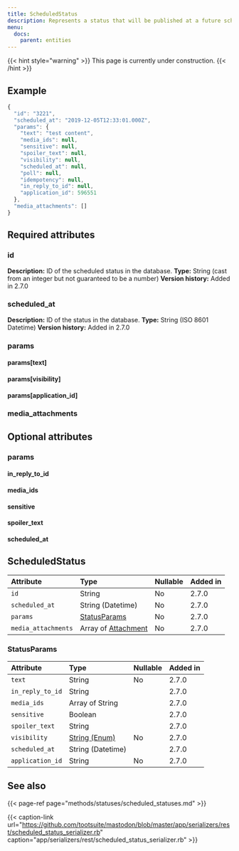 ```yaml
---
title: ScheduledStatus
description: Represents a status that will be published at a future scheduled date.
menu:
  docs:
    parent: entities
---
```


{{< hint style="warning" >}}
This page is currently under construction.
{{< /hint >}}

## Example

```javascript
{
  "id": "3221",
  "scheduled_at": "2019-12-05T12:33:01.000Z",
  "params": {
    "text": "test content",
    "media_ids": null,
    "sensitive": null,
    "spoiler_text": null,
    "visibility": null,
    "scheduled_at": null,
    "poll": null,
    "idempotency": null,
    "in_reply_to_id": null,
    "application_id": 596551
  },
  "media_attachments": []
}
```

## Required attributes

### id <a id="id"></a>

**Description:** ID of the scheduled status in the database.
**Type:** String \(cast from an integer but not guaranteed to be a number\)
**Version history:** Added in 2.7.0

### scheduled\_at

**Description:** ID of the status in the database.
**Type:** String \(ISO 8601 Datetime\)
**Version history:** Added in 2.7.0

### params

#### params\[text\]

#### params\[visibility\]

#### params\[application\_id\]

### media\_attachments

## Optional attributes

### params

#### in\_reply\_to\_id

#### media\_ids

#### sensitive

#### spoiler\_text

#### scheduled\_at

## ScheduledStatus <a id="scheduledstatus"></a>

| Attribute | Type | Nullable | Added in |
| :--- | :--- | :--- | :--- |
| `id` | String | No | 2.7.0 |
| `scheduled_at` | String \(Datetime\) | No | 2.7.0 |
| `params` | [StatusParams]() | No | 2.7.0 |
| `media_attachments` | Array of [Attachment]() | No | 2.7.0 |

### StatusParams <a id="statusparams"></a>

| Attribute | Type | Nullable | Added in |
| :--- | :--- | :--- | :--- |
| `text` | String | No | 2.7.0 |
| `in_reply_to_id` | String |  | 2.7.0 |
| `media_ids` | Array of String |  | 2.7.0 |
| `sensitive` | Boolean |  | 2.7.0 |
| `spoiler_text` | String |  | 2.7.0 |
| `visibility` | [String \(Enum\)]() | No | 2.7.0 |
| `scheduled_at` | String \(Datetime\) |  | 2.7.0 |
| `application_id` | String | No | 2.7.0 |

## See also

{{< page-ref page="methods/statuses/scheduled_statuses.md" >}}

{{< caption-link url="https://github.com/tootsuite/mastodon/blob/master/app/serializers/rest/scheduled_status_serializer.rb" caption="app/serializers/rest/scheduled\_status\_serializer.rb" >}}



